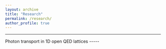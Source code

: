 ```yaml
---
layout: archive
title: "Research"
permalink: /research/
author_profile: true
---
```


<hr>
Photon transport in 1D open QED lattices
-----
